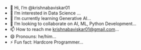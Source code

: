 - 👋 Hi, I’m @krishnabaviskar01
- 👀 I’m interested in Data Science ...
- 🌱 I’m currently learning Generative AI...
- 💞️ I’m looking to collaborate on AI, ML, Python Development...
- 📫 How to reach me krishnabaviskar01@gmail.com...
- 😄 Pronouns: he/him...
- ⚡ Fun fact: Hardcore Programmer...

<!---
krishnabaviskar01/krishnabaviskar01 is a ✨ special ✨ repository because its `README.md` (this file) appears on your GitHub profile.
You can click the Preview link to take a look at your changes.
--->
